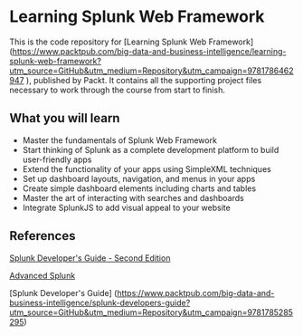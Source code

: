 # Learning Splunk Web Framework

This is the code repository for [Learning Splunk Web Framework] (https://www.packtpub.com/big-data-and-business-intelligence/learning-splunk-web-framework?utm_source=GitHub&utm_medium=Repository&utm_campaign=9781786462947
), published by Packt. It contains all the supporting project files necessary to work through the course from start to finish.

## What you will learn 

* Master the fundamentals of Splunk Web Framework
* Start thinking of Splunk as a complete development platform to build user-friendly apps
* Extend the functionality of your apps using SimpleXML techniques
* Set up dashboard layouts, navigation, and menus in your apps
* Create simple dashboard elements including charts and tables
* Master the art of interacting with searches and dashboards
* Integrate SplunkJS to add visual appeal to your website

## References

[Splunk Developer's Guide - Second Edition](https://www.packtpub.com/big-data-and-business-intelligence/splunk-developers-guide-second-edition?utm_source=GitHub&utm_medium=Repository&utm_campaign=9781785882371)

[Advanced Splunk](https://www.packtpub.com/big-data-and-business-intelligence/advanced-splunk?utm_source=GitHub&utm_medium=Repository&utm_campaign=9781785884351)

[Splunk Developer's Guide] (https://www.packtpub.com/big-data-and-business-intelligence/splunk-developers-guide?utm_source=GitHub&utm_medium=Repository&utm_campaign=9781785285295)
